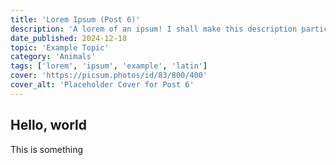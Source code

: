 ```yaml
---
title: 'Lorem Ipsum (Post 6)'
description: 'A lorem of an ipsum! I shall make this description particularly long, because I want to see how it will format. This shall be the longest description of all time! Behold, the length of a description never seen before, gaze upon its greatness, and you too shall be blessed with such great length of this description!'
date_published: 2024-12-18
topic: 'Example Topic'
category: 'Animals'
tags: ['lorem', 'ipsum', 'example', 'latin']
cover: 'https://picsum.photos/id/83/800/400'
cover_alt: 'Placeholder Cover for Post 6'
---
```


## Hello, world

This is something
